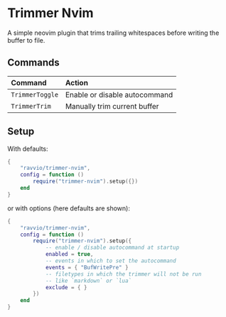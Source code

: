 
# Trimmer Nvim
A simple neovim plugin that trims trailing whitespaces before writing the
buffer to file.

## Commands

| Command          | Action                        |
| :--------------- | :---------------------------- |
| `TrimmerToggle`  | Enable or disable autocommand |
| `TrimmerTrim`    | Manually trim current buffer  |

## Setup

With defaults:
```lua
{
    "ravvio/trimmer-nvim",
    config = function ()
        require("trimmer-nvim").setup({})
    end
}
```

or with options (here defaults are shown):
```lua
{
    "ravvio/trimmer-nvim",
    config = function ()
        require("trimmer-nvim").setup({
            -- enable / disable autocommand at startup
            enabled = true,
            -- events in which to set the autocommand
            events = { "BufWritePre" }
            -- filetypes in which the trimmer will not be run
            -- like `markdown` or `lua`
            exclude = { }
        })
    end
}
```
